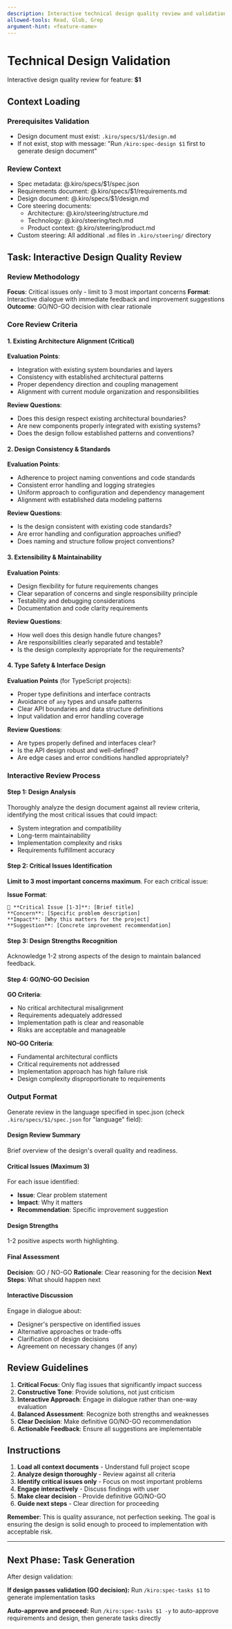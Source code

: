 ```yaml
---
description: Interactive technical design quality review and validation
allowed-tools: Read, Glob, Grep
argument-hint: <feature-name>
---
```


# Technical Design Validation

Interactive design quality review for feature: **$1**

## Context Loading

### Prerequisites Validation

- Design document must exist: `.kiro/specs/$1/design.md`
- If not exist, stop with message: "Run `/kiro:spec-design $1` first to generate design document"

### Review Context

- Spec metadata: @.kiro/specs/$1/spec.json
- Requirements document: @.kiro/specs/$1/requirements.md
- Design document: @.kiro/specs/$1/design.md
- Core steering documents:
  - Architecture: @.kiro/steering/structure.md
  - Technology: @.kiro/steering/tech.md
  - Product context: @.kiro/steering/product.md
- Custom steering: All additional `.md` files in `.kiro/steering/` directory

## Task: Interactive Design Quality Review

### Review Methodology

**Focus**: Critical issues only - limit to 3 most important concerns
**Format**: Interactive dialogue with immediate feedback and improvement suggestions
**Outcome**: GO/NO-GO decision with clear rationale

### Core Review Criteria

#### 1. Existing Architecture Alignment (Critical)

**Evaluation Points**:

- Integration with existing system boundaries and layers
- Consistency with established architectural patterns
- Proper dependency direction and coupling management
- Alignment with current module organization and responsibilities

**Review Questions**:

- Does this design respect existing architectural boundaries?
- Are new components properly integrated with existing systems?
- Does the design follow established patterns and conventions?

#### 2. Design Consistency & Standards

**Evaluation Points**:

- Adherence to project naming conventions and code standards
- Consistent error handling and logging strategies
- Uniform approach to configuration and dependency management
- Alignment with established data modeling patterns

**Review Questions**:

- Is the design consistent with existing code standards?
- Are error handling and configuration approaches unified?
- Does naming and structure follow project conventions?

#### 3. Extensibility & Maintainability

**Evaluation Points**:

- Design flexibility for future requirements changes
- Clear separation of concerns and single responsibility principle
- Testability and debugging considerations
- Documentation and code clarity requirements

**Review Questions**:

- How well does this design handle future changes?
- Are responsibilities clearly separated and testable?
- Is the design complexity appropriate for the requirements?

#### 4. Type Safety & Interface Design

**Evaluation Points** (for TypeScript projects):

- Proper type definitions and interface contracts
- Avoidance of `any` types and unsafe patterns
- Clear API boundaries and data structure definitions
- Input validation and error handling coverage

**Review Questions**:

- Are types properly defined and interfaces clear?
- Is the API design robust and well-defined?
- Are edge cases and error conditions handled appropriately?

### Interactive Review Process

#### Step 1: Design Analysis

Thoroughly analyze the design document against all review criteria, identifying the most critical issues that could impact:

- System integration and compatibility
- Long-term maintainability
- Implementation complexity and risks
- Requirements fulfillment accuracy

#### Step 2: Critical Issues Identification

**Limit to 3 most important concerns maximum**. For each critical issue:

**Issue Format**:

```
🔴 **Critical Issue [1-3]**: [Brief title]
**Concern**: [Specific problem description]
**Impact**: [Why this matters for the project]
**Suggestion**: [Concrete improvement recommendation]
```

#### Step 3: Design Strengths Recognition

Acknowledge 1-2 strong aspects of the design to maintain balanced feedback.

#### Step 4: GO/NO-GO Decision

**GO Criteria**:

- No critical architectural misalignment
- Requirements adequately addressed
- Implementation path is clear and reasonable
- Risks are acceptable and manageable

**NO-GO Criteria**:

- Fundamental architectural conflicts
- Critical requirements not addressed
- Implementation approach has high failure risk
- Design complexity disproportionate to requirements

### Output Format

Generate review in the language specified in spec.json (check `.kiro/specs/$1/spec.json` for "language" field):

#### Design Review Summary

Brief overview of the design's overall quality and readiness.

#### Critical Issues (Maximum 3)

For each issue identified:

- **Issue**: Clear problem statement
- **Impact**: Why it matters
- **Recommendation**: Specific improvement suggestion

#### Design Strengths

1-2 positive aspects worth highlighting.

#### Final Assessment

**Decision**: GO / NO-GO
**Rationale**: Clear reasoning for the decision
**Next Steps**: What should happen next

#### Interactive Discussion

Engage in dialogue about:

- Designer's perspective on identified issues
- Alternative approaches or trade-offs
- Clarification of design decisions
- Agreement on necessary changes (if any)

## Review Guidelines

1. **Critical Focus**: Only flag issues that significantly impact success
2. **Constructive Tone**: Provide solutions, not just criticism
3. **Interactive Approach**: Engage in dialogue rather than one-way evaluation
4. **Balanced Assessment**: Recognize both strengths and weaknesses
5. **Clear Decision**: Make definitive GO/NO-GO recommendation
6. **Actionable Feedback**: Ensure all suggestions are implementable

## Instructions

1. **Load all context documents** - Understand full project scope
2. **Analyze design thoroughly** - Review against all criteria
3. **Identify critical issues only** - Focus on most important problems
4. **Engage interactively** - Discuss findings with user
5. **Make clear decision** - Provide definitive GO/NO-GO
6. **Guide next steps** - Clear direction for proceeding

**Remember**: This is quality assurance, not perfection seeking. The goal is ensuring the design is solid enough to proceed to implementation with acceptable risk.

---

## Next Phase: Task Generation

After design validation:

**If design passes validation (GO decision):**
Run `/kiro:spec-tasks $1` to generate implementation tasks

**Auto-approve and proceed:**
Run `/kiro:spec-tasks $1 -y` to auto-approve requirements and design, then generate tasks directly
